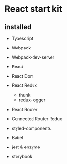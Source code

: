 # React start kit

## installed

- Typescript
- Webpack
- Webpack-dev-server
- React
- React Dom
- React Redux
  - thunk
  - redux-logger
- React Router
- Connected Router Redux
- styled-components
- Babel

- jest & enzyme
- storybook
